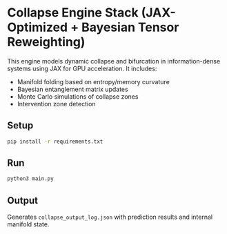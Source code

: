 # Collapse Engine Stack (JAX-Optimized + Bayesian Tensor Reweighting)

This engine models dynamic collapse and bifurcation in information-dense systems using JAX for GPU acceleration.
It includes:
- Manifold folding based on entropy/memory curvature
- Bayesian entanglement matrix updates
- Monte Carlo simulations of collapse zones
- Intervention zone detection

## Setup

```bash
pip install -r requirements.txt
```

## Run

```bash
python3 main.py
```

## Output
Generates `collapse_output_log.json` with prediction results and internal manifold state.
